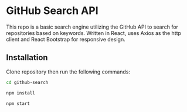 # GitHub Search API

This repo is a basic search engine utilizing the GitHub API to search for repositories based on keywords. Written in React, uses Axios as the http client and React Bootstrap for responsive design.

## Installation

Clone repository then run the following commands:

```bash
cd github-search

npm install

npm start
```